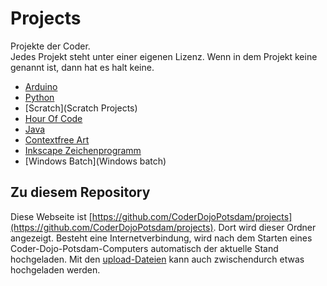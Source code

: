 Projects
========

Projekte der Coder.  
Jedes Projekt steht unter einer eigenen Lizenz. Wenn in dem Projekt keine genannt ist, dann hat es halt keine. 

- [Arduino](Arduino)
- [Python](Python)
- [Scratch](Scratch Projects)
- [Hour Of Code](HourOfCode.md)
- [Java](Java)
- [Contextfree Art](contextfree)
- [Inkscape Zeichenprogramm](Inkscape)
- [Windows Batch](Windows batch)

Zu diesem Repository
--------------------

Diese Webseite ist [https://github.com/CoderDojoPotsdam/projects](https://github.com/CoderDojoPotsdam/projects). Dort wird dieser Ordner angezeigt.
Besteht eine Internetverbindung, wird nach dem Starten eines Coder-Dojo-Potsdam-Computers automatisch der aktuelle Stand hochgeladen. 
Mit den [upload-Dateien](upload) kann auch zwischendurch etwas hochgeladen werden.
